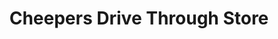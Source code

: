 ---
title: "Cheepers Drive Through Store"
url: /lawndale/cheepers-drive-through-store/
shop: convenience
---